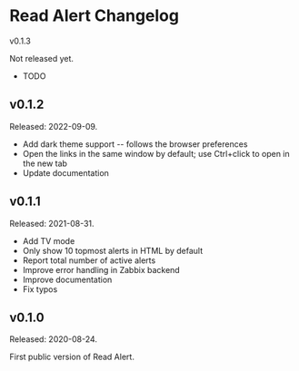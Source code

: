 Read Alert Changelog
====================

v0.1.3

Not released yet.

 - TODO


v0.1.2
------

Released: 2022-09-09.

 - Add dark theme support -- follows the browser preferences
 - Open the links in the same window by default; use Ctrl+click to open in the new tab
 - Update documentation


v0.1.1
------

Released: 2021-08-31.

 - Add TV mode
 - Only show 10 topmost alerts in HTML by default
 - Report total number of active alerts
 - Improve error handling in Zabbix backend
 - Improve documentation
 - Fix typos


v0.1.0
------

Released: 2020-08-24.

First public version of Read Alert.
